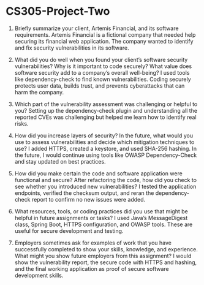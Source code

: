 # CS305-Project-Two

1. Briefly summarize your client, Artemis Financial, and its software requirements.
Artemis Financial is a fictional company that needed help securing its financial web application. The company wanted to identify and fix security vulnerabilities in its software.

2. What did you do well when you found your client’s software security vulnerabilities? Why is it important to code securely? What value does software security add to a company’s overall well-being?
I used tools like dependency-check to find known vulnerabilities. Coding securely protects user data, builds trust, and prevents cyberattacks that can harm the company.

3. Which part of the vulnerability assessment was challenging or helpful to you?
Setting up the dependency-check plugin and understanding all the reported CVEs was challenging but helped me learn how to identify real risks.

4. How did you increase layers of security? In the future, what would you use to assess vulnerabilities and decide which mitigation techniques to use?
I added HTTPS, created a keystore, and used SHA-256 hashing. In the future, I would continue using tools like OWASP Dependency-Check and stay updated on best practices.

5. How did you make certain the code and software application were functional and secure? After refactoring the code, how did you check to see whether you introduced new vulnerabilities?
I tested the application endpoints, verified the checksum output, and reran the dependency-check report to confirm no new issues were added.

6. What resources, tools, or coding practices did you use that might be helpful in future assignments or tasks?
I used Java’s MessageDigest class, Spring Boot, HTTPS configuration, and OWASP tools. These are useful for secure development and testing.

7. Employers sometimes ask for examples of work that you have successfully completed to show your skills, knowledge, and experience. What might you show future employers from this assignment?
I would show the vulnerability report, the secure code with HTTPS and hashing, and the final working application as proof of secure software development skills.
